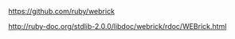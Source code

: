 https://github.com/ruby/webrick

http://ruby-doc.org/stdlib-2.0.0/libdoc/webrick/rdoc/WEBrick.html

